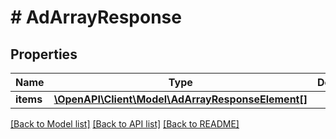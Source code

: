 # # AdArrayResponse

## Properties

Name | Type | Description | Notes
------------ | ------------- | ------------- | -------------
**items** | [**\OpenAPI\Client\Model\AdArrayResponseElement[]**](AdArrayResponseElement.md) |  | [optional]

[[Back to Model list]](../../README.md#models) [[Back to API list]](../../README.md#endpoints) [[Back to README]](../../README.md)
